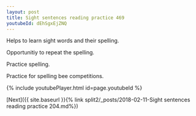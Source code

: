 ```yaml
---
layout: post
title: Sight sentences reading practice 469
youtubeId: dEhSgxEjZNQ
---
```

 
 
Helps to learn sight words and their spelling.

Opportunitiy to repeat the spelling. 

Practice spelling. 
 
Practice for spelling bee competitions. 
 
{% include youtubePlayer.html id=page.youtubeId %}
 
 

[Next]({{ site.baseurl }}{% link  split2/_posts/2018-02-11-Sight sentences reading practice 204.md%})
 
